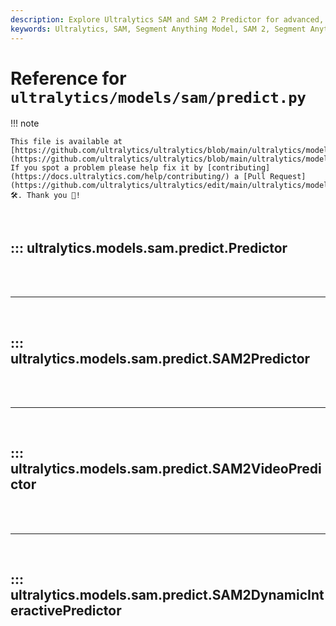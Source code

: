 ```yaml
---
description: Explore Ultralytics SAM and SAM 2 Predictor for advanced, real-time image segmentation using the Segment Anything Model (SAM and SAM 2). Complete implementation details and auxiliary utilities.
keywords: Ultralytics, SAM, Segment Anything Model, SAM 2, Segment Anything Model 2, image segmentation, real-time, prediction, AI, machine learning, Python, torch, inference
---
```


# Reference for `ultralytics/models/sam/predict.py`

!!! note

    This file is available at [https://github.com/ultralytics/ultralytics/blob/main/ultralytics/models/sam/predict.py](https://github.com/ultralytics/ultralytics/blob/main/ultralytics/models/sam/predict.py). If you spot a problem please help fix it by [contributing](https://docs.ultralytics.com/help/contributing/) a [Pull Request](https://github.com/ultralytics/ultralytics/edit/main/ultralytics/models/sam/predict.py) 🛠️. Thank you 🙏!

<br>

## ::: ultralytics.models.sam.predict.Predictor

<br><br><hr><br>

## ::: ultralytics.models.sam.predict.SAM2Predictor

<br><br><hr><br>

## ::: ultralytics.models.sam.predict.SAM2VideoPredictor

<br><br><hr><br>

## ::: ultralytics.models.sam.predict.SAM2DynamicInteractivePredictor

<br><br>

